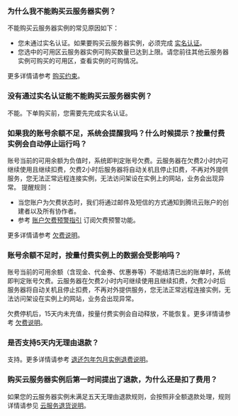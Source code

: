 ### 为什么我不能购买云服务器实例？

不能购买云服务器实例的常见原因如下：
- 您未通过实名认证。如果要购买云服务器实例，必须完成 [实名认证](https://cloud.tencent.com/document/product/378/3629)。
- 您选中的可用区云服务器实例可购买数量已达到上限。请您前往其他云服务器实例可购买的可用区，查看实例的可购情况。

更多详情请参考 [购买约束](https://cloud.tencent.com/document/product/213/2664)。

### 没有通过实名认证能不能购买云服务器实例？

不能。下单购买前，您需要先完成实名认证。

### 如果我的账号余额不足，系统会提醒我吗？什么时候提示？按量付费实例会自动停止运行吗？

账号当前的可用余额为负值时，系统即判定账号欠费。云服务器在欠费2小时内可继续使用且继续扣费，欠费2小时后服务器将自动关机且停止扣费，不再对外提供服务，您无法正常远程连接实例，无法访问架设在实例上的网站，业务会出现异常。
提醒规则：
- 当您账户为欠费状态时，我们将通过邮件及短信的方式通知到腾讯云账户的创建者以及所有协作者。
- 参考 [账户欠费预警指引](https://cloud.tencent.com/document/product/555/35518) 订阅欠费预警功能。

更多详情请参考 [欠费说明](https://cloud.tencent.com/document/product/213/2181)。

### 账号余额不足时，按量付费实例上的数据会受影响吗？

账号当前的可用余额（含现金、代金券、优惠券等）不能结清已出的账单时，系统即判定账号欠费。云服务器在欠费2小时内可继续使用且继续扣费，欠费2小时后服务器将自动关机且停止扣费，不再对外提供服务，您无法正常远程连接实例，无法访问架设在实例上的网站，业务会出现异常。

欠费停机后，15天内未充值，按量付费实例会自动释放，不能恢复。更多详情请参考 [欠费说明](https://cloud.tencent.com/document/product/213/2181)。

### 是否支持5天内无理由退款？

支持。更多详情请参考 [退还包年包月实例退费说明](https://cloud.tencent.com/document/product/213/9711)。

### 购买云服务器实例后第一时间提出了退款，为什么还是扣了费用？

如果您的云服务器实例未满足五天无理由退款规则，会按照非全额退款处理，规则详情请参见 [云服务退货说明](https://cloud.tencent.com/document/product/555/7440)。
